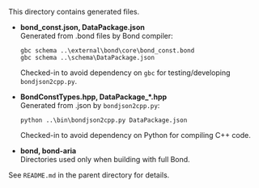 This directory contains generated files.

-   **bond\_const.json, DataPackage.json**  
    Generated from .bond files by Bond compiler:

        gbc schema ..\external\bond\core\bond_const.bond
        gbc schema ..\schema\DataPackage.json

    Checked-in to avoid dependency on `gbc` for testing/developing
    `bondjson2cpp.py`.

-   **BondConstTypes.hpp, DataPackage\_\*.hpp**  
    Generated from .json by `bondjson2cpp.py`:

        python ..\bin\bondjson2cpp.py DataPackage.json

    Checked-in to avoid dependency on Python for compiling C++ code.

-   **bond, bond-aria**  
    Directories used only when building with full Bond.

See `README.md` in the parent directory for details.
